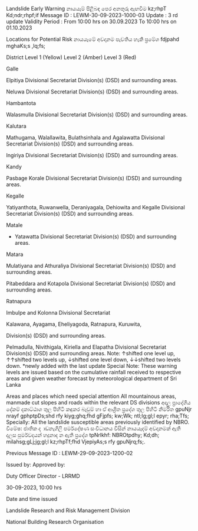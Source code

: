 Landslide Early Warning නායයෑම් පිළිබඳ පෙර අනතුරු ඇඟවීම kz;rhpT Kd;ndr;rhpf;if Message ID : LEWM-30-09-2023-1000-03 Update : 3 rd update Validity Period : From 10:00 hrs on 30.09.2023 To 10:00 hrs on 01.10.2023

Locations for Potential Risk නායයෑමේ අවදානම පැවතිය හැකි ප්‍රමේශ fdjpahd mghaKs;s ,lq;fs;

District Level 1 (Yellow) Level 2 (Amber) Level 3 (Red)

Galle

Elpitiya Divisional Secretariat Division(s) (DSD) and surrounding areas.

Neluwa Divisional Secretariat Division(s) (DSD) and surrounding areas.

Hambantota

Walasmulla Divisional Secretariat Division(s) (DSD) and surrounding areas.

Kalutara

Mathugama, Walallawita, Bulathsinhala and Agalawatta Divisional Secretariat Division(s) (DSD) and surrounding areas.

Ingiriya Divisional Secretariat Division(s) (DSD) and surrounding areas.

Kandy

Pasbage Korale Divisional Secretariat Division(s) (DSD) and surrounding areas.

Kegalle

Yatiyanthota, Ruwanwella, Deraniyagala, Dehiowita and Kegalle Divisional Secretariat Division(s) (DSD) and surrounding areas.

Matale

* Yatawatta Divisional Secretariat Division(s) (DSD) and surrounding areas.

Matara

Mulatiyana and Athuraliya Divisional Secretariat Division(s) (DSD) and surrounding areas.

Pitabeddara and Kotapola Divisional Secretariat Division(s) (DSD) and surrounding areas.

Ratnapura

Imbulpe and Kolonna Divisional Secretariat

Kalawana, Ayagama, Eheliyagoda, Ratnapura, Kuruwita,

Division(s) (DSD) and surrounding areas.

Pelmadulla, Nivithigala, Kiriella and Elapatha Divisional Secretariat Division(s) (DSD) and surrounding areas. Note: ↑shifted one level up, ↑↑shifted two levels up, ↓shifted one level down, ↓↓shifted two levels down. *newly added with the last update Special Note: These warning levels are issued based on the cumulative rainfall received to respective areas and given weather forecast by meteorological department of Sri Lanka

Areas and places which need special attention All mountainous areas, manmade cut slopes and roads within the relevant DS divisions අදාල ප්‍රාදේශීය දේකම් දකාට්ඨාශ තුල පිහිටි කඳුකර බෑවුම් හා ඒ ආශ්‍රිත ප්‍රදේශ තුල පිහිටි නිර්මිත gpuNjr nrayf gphptpDs;shd rfy kiyg;ghq;fhd gFjpfs; kw;Wk; ntl;lg;gl;l epyr; rha;Tfs; Specially: All the landslide susceptible areas previously identified by NBRO. විමේෂ: ජාතික ද ාඩනැගිලි පර්මදේෂණ සංවිධානය විසින් නායයෑදම් අවදානමක් ඇති දලස පුර්මවදයන් හදුනාද න ඇති ප්‍රදේශ tpNrlkhf: NBROtpdhy; Kd;dh; milahsg;gLj;jg;gl;l kz;rhpTf;fhd VjepiyAs;s rfy gpuNjrq;fs;.

Previous Message ID : LEWM-29-09-2023-1200-02

Issued by: Approved by:

Duty Officer Director - LRRMD

30-09-2023, 10:00 hrs

Date and time issued

Landslide Research and Risk Management Division

National Building Research Organisation